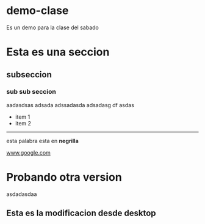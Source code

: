# demo-clase
Es un demo para la clase del sabado

# Esta es una seccion

## subseccion

### sub sub seccion


aadasdsas
adsada
adssadasda
adsadasg
df
asdas

* item 1
* item 2

___

esta palabra esta en **negrilla**

www.google.com

# Probando otra version
asdadasdaa




## Esta es la modificacion desde desktop
